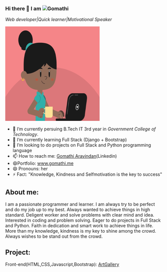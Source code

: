 ### Hi there 👋 I am ![Gomathi](https://www.gomathi.me)
*Web developer|Quick learner|Motivational Speaker*                                                                                                                                 

<img src="images/girl.gif" width = "300" height = "300">   

- 🔭 I’m currently persuing B.Tech IT 3rd year in *Government College of Technology*.
- 🌱 I’m currently learning Full Stack (Django + Bootstrap)
- 👯 I’m looking to do projects on Full Stack and Python programming language
- 📫 How to reach me: [Gomathi Aravindan](https://www.linkedin.com/in/gomathi2000)(Linkedin)
- :smile:Portfolio: www.gomathi.me
- 😄 Pronouns: her
- ⚡ Fact: "Knowledge, Kindness and Selfmotivation is the key to success"


## About me:
 I am a passionate programmer and learner. I am always try to be perfect and do my job up to my best. Always wanted to achieve things in high standard. 
 Deligent worker and solve problems with clear mind and idea. Interested in coding and problem solving. 
 Eager to do projects in Full Stack and Python. Faith in dedication and smart work to achieve things in life. 
 More than my knowledge, kindness is my key to shine among the crowd. Always wishes to be stand out from the crowd.

## Project:

Front-end(HTML,CSS,Javascript,Bootstrap): [ArtGallery](https://sketchesgallery.netlify.app/)
